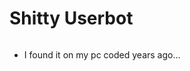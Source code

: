 # Shitty Userbot
<img href="https://i.imgur.com/tW2QrTv.jpg"></img>
- I found it on my pc coded years ago...